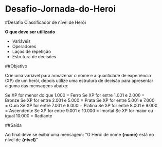 # Desafio-Jornada-do-Heroi

#Desafio Classificador de nível de Herói

**O que deve ser utilizado**
- Variáveis
- Operadores 
- Laços de repetição
- Estrutura de decisões

##Objetivo

Crie uma variável para armazenar o nome e a quantidade de experiência (XP) de um herói, depois utilize uma estrutura de decisão para apresentar alguma das mensagens abaixo:

Se XP for menor do que 1.000 = Ferro
Se XP for entre 1.001 e 2.000 = Bronze
Se XP for entre 2.001 e 5.000 = Prata
Se XP for entre 5.001 e 7.000 = Ouro
Se XP for entre 7.001 e 8.000 = Platina
Se XP for entre 8.001 e 9.000 = Ascendente
Se XP for entre 9.001 e 10.000 = Imortal 
Se XP for maior ou igual 10.000 = Radiante

##Saída

Ao final deve se exibir uma mensagem:
"O Herói de nome **{nome}** está no nível de **{nível}**"
